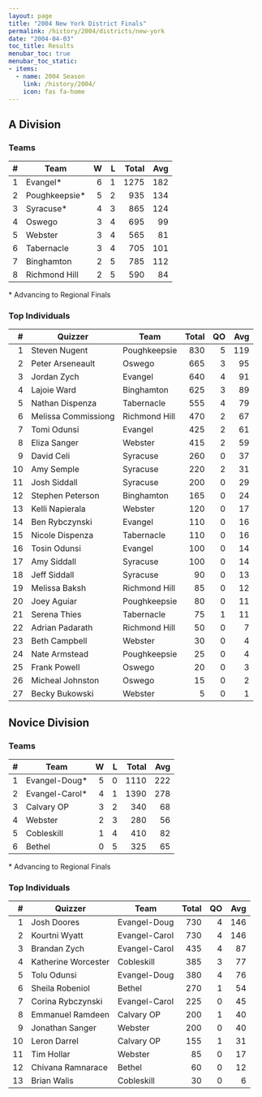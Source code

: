 ```yaml
---
layout: page
title: "2004 New York District Finals"
permalink: /history/2004/districts/new-york
date: "2004-04-03"
toc_title: Results
menubar_toc: true
menubar_toc_static:
- items:
  - name: 2004 Season
    link: /history/2004/
    icon: fas fa-home
---
```


## A Division

### Teams

|    # | Team          |    W |    L | Total |  Avg |
| ---: | ------------- | ---: | ---: | ----: | ---: |
|    1 | Evangel*      |    6 |    1 |  1275 |  182 |
|    2 | Poughkeepsie* |    5 |    2 |   935 |  134 |
|    3 | Syracuse*     |    4 |    3 |   865 |  124 |
|    4 | Oswego        |    3 |    4 |   695 |   99 |
|    5 | Webster       |    3 |    4 |   565 |   81 |
|    6 | Tabernacle    |    3 |    4 |   705 |  101 |
|    7 | Binghamton    |    2 |    5 |   785 |  112 |
|    8 | Richmond Hill |    2 |    5 |   590 |   84 |

\* Advancing to Regional Finals

### Top Individuals

|    # | Quizzer             | Team          | Total |   QO |  Avg |
| ---: | ------------------- | ------------- | ----: | ---: | ---: |
|    1 | Steven Nugent       | Poughkeepsie  |   830 |    5 |  119 |
|    2 | Peter Arseneault    | Oswego        |   665 |    3 |   95 |
|    3 | Jordan Zych         | Evangel       |   640 |    4 |   91 |
|    4 | Lajoie Ward         | Binghamton    |   625 |    3 |   89 |
|    5 | Nathan Dispenza     | Tabernacle    |   555 |    4 |   79 |
|    6 | Melissa Commissiong | Richmond Hill |   470 |    2 |   67 |
|    7 | Tomi Odunsi         | Evangel       |   425 |    2 |   61 |
|    8 | Eliza Sanger        | Webster       |   415 |    2 |   59 |
|    9 | David Celi          | Syracuse      |   260 |    0 |   37 |
|   10 | Amy Semple          | Syracuse      |   220 |    2 |   31 |
|   11 | Josh Siddall        | Syracuse      |   200 |    0 |   29 |
|   12 | Stephen Peterson    | Binghamton    |   165 |    0 |   24 |
|   13 | Kelli Napierala     | Webster       |   120 |    0 |   17 |
|   14 | Ben Rybczynski      | Evangel       |   110 |    0 |   16 |
|   15 | Nicole Dispenza     | Tabernacle    |   110 |    0 |   16 |
|   16 | Tosin Odunsi        | Evangel       |   100 |    0 |   14 |
|   17 | Amy Siddall         | Syracuse      |   100 |    0 |   14 |
|   18 | Jeff Siddall        | Syracuse      |    90 |    0 |   13 |
|   19 | Melissa Baksh       | Richmond Hill |    85 |    0 |   12 |
|   20 | Joey Aguiar         | Poughkeepsie  |    80 |    0 |   11 |
|   21 | Serena Thies        | Tabernacle    |    75 |    1 |   11 |
|   22 | Adrian Padarath     | Richmond Hill |    50 |    0 |    7 |
|   23 | Beth Campbell       | Webster       |    30 |    0 |    4 |
|   24 | Nate Armstead       | Poughkeepsie  |    25 |    0 |    4 |
|   25 | Frank Powell        | Oswego        |    20 |    0 |    3 |
|   26 | Micheal Johnston    | Oswego        |    15 |    0 |    2 |
|   27 | Becky Bukowski      | Webster       |     5 |    0 |    1 |

## Novice Division

### Teams

|    # | Team           |    W |    L | Total |  Avg |
| ---: | -------------- | ---: | ---: | ----: | ---: |
|    1 | Evangel-Doug*  |    5 |    0 |  1110 |  222 |
|    2 | Evangel-Carol* |    4 |    1 |  1390 |  278 |
|    3 | Calvary OP     |    3 |    2 |   340 |   68 |
|    4 | Webster        |    2 |    3 |   280 |   56 |
|    5 | Cobleskill     |    1 |    4 |   410 |   82 |
|    6 | Bethel         |    0 |    5 |   325 |   65 |

\* Advancing to Regional Finals

### Top Individuals

|    # | Quizzer             | Team          | Total |   QO |  Avg |
| ---: | ------------------- | ------------- | ----: | ---: | ---: |
|    1 | Josh Doores         | Evangel-Doug  |   730 |    4 |  146 |
|    2 | Kourtni Wyatt       | Evangel-Carol |   730 |    4 |  146 |
|    3 | Brandan Zych        | Evangel-Carol |   435 |    4 |   87 |
|    4 | Katherine Worcester | Cobleskill    |   385 |    3 |   77 |
|    5 | Tolu Odunsi         | Evangel-Doug  |   380 |    4 |   76 |
|    6 | Sheila Robeniol     | Bethel        |   270 |    1 |   54 |
|    7 | Corina Rybczynski   | Evangel-Carol |   225 |    0 |   45 |
|    8 | Emmanuel Ramdeen    | Calvary OP    |   200 |    1 |   40 |
|    9 | Jonathan Sanger     | Webster       |   200 |    0 |   40 |
|   10 | Leron Darrel        | Calvary OP    |   155 |    1 |   31 |
|   11 | Tim Hollar          | Webster       |    85 |    0 |   17 |
|   12 | Chivana Ramnarace   | Bethel        |    60 |    0 |   12 |
|   13 | Brian Walis         | Cobleskill    |    30 |    0 |    6 |

